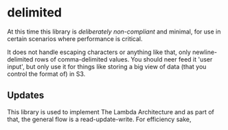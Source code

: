 # delimited

At this time this library is _deliberately non-compliant_ and minimal, for use in certain scenarios where performance is critical.

It does not handle escaping characters or anything like that, only newline-delimited rows of comma-delimited values. You should neer feed it 'user input', but only use it for things like storing a big view of data (that you control the format of) in S3.

## Updates

This library is used to implement The Lambda Architecture and as part of that, the general flow is a read-update-write. For efficiency sake, 